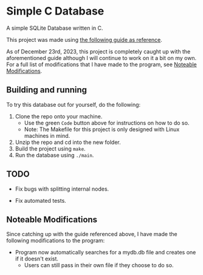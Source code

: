 # Simple C Database

A simple SQLite Database written in C.

This project was made using [the following guide as reference](https://cstack.github.io/db_tutorial/).

As of December 23rd, 2023, this project is completely caught up with the aforementioned guide although I will continue to work on it a bit on my own. For a full list of modifications that I have made to the program, see [Noteable Modifications](#noteable-modifications).

## Building and running

To try this database out for yourself, do the following:

1. Clone the repo onto your machine.
    - Use the green `Code` button above for instructions on how to do so.
    - Note: The Makefile for this project is only designed with Linux machines in mind.
2. Unzip the repo and cd into the new folder.
3. Build the project using `make`.
4. Run the database using `./main`.

## TODO

* Fix bugs with splitting internal nodes.

* Fix automated tests.

## Noteable Modifications

Since catching up with the guide referenced above, I have made the following modifications to the program:

* Program now automatically searches for a mydb.db file and creates one if it doesn't exist.
    * Users can still pass in their own file if they choose to do so.

